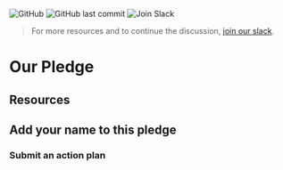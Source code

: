 
![GitHub](https://img.shields.io/github/license/quantumforblacklives/quantumforblacklives.github.io)
![GitHub last commit](https://img.shields.io/github/last-commit/quantumforblacklives/quantumforblacklives.github.io)
![Join Slack](https://img.shields.io/badge/quantumforblacklives%20slack-join-blue)

> For more resources and to continue the discussion, [join our slack](https://join.slack.com/t/quantumforblacklives/shared_invite/zt-ewh0c6s3-2FQvyRi7xjliW6DR5Odgww).

# Our Pledge

## Resources

## Add your name to this pledge
<iframe name="hidden_iframe" id="hidden_iframe" style="display:none;" onload="if(submitted) {}">
 <form name="gform" id="gform" enctype="text/plain" action="https://docs.google.com/forms/d/e/1FAIpQLSeVSkwayI_uKgqEPWvqkB7nJalHAUgb9Xoks0JCCFHRAtEhuw/formResponse?" target="hidden_iframe" onsubmit="submitted=true;">
  Name:<br>
  <input type="text" name="entry.1861506189" id="entry.1861506189"><br>
  Affiliation:<br>
  <input type="text" name="entry.1527404423" id="entry.1527404423">
  <input type="submit" value="Submit">
</form>

</iframe>

### Submit an action plan
